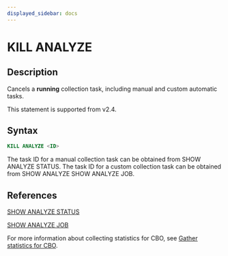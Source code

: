 ```yaml
---
displayed_sidebar: docs
---
```


# KILL ANALYZE

## Description

Cancels a **running** collection task, including manual and custom automatic tasks.

This statement is supported from v2.4.

## Syntax

```SQL
KILL ANALYZE <ID>
```

The task ID for a manual collection task can be obtained from SHOW ANALYZE STATUS. The task ID for a custom collection task can be obtained from SHOW ANALYZE SHOW ANALYZE JOB.

## References

[SHOW ANALYZE STATUS](../data-definition/SHOW_ANALYZE_STATUS.md)

[SHOW ANALYZE JOB](../data-definition/SHOW_ANALYZE_JOB.md)

For more information about collecting statistics for CBO, see [Gather statistics for CBO](../../../using_starrocks/Cost_based_optimizer.md).
